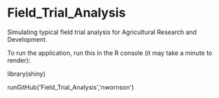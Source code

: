 # Field_Trial_Analysis
Simulating typical field trial analysis for Agricultural Research and Development.  


To run the application, run this in the R console (it may take a minute to render):

library(shiny)

runGitHub('Field_Trial_Analysis','nwornson')

